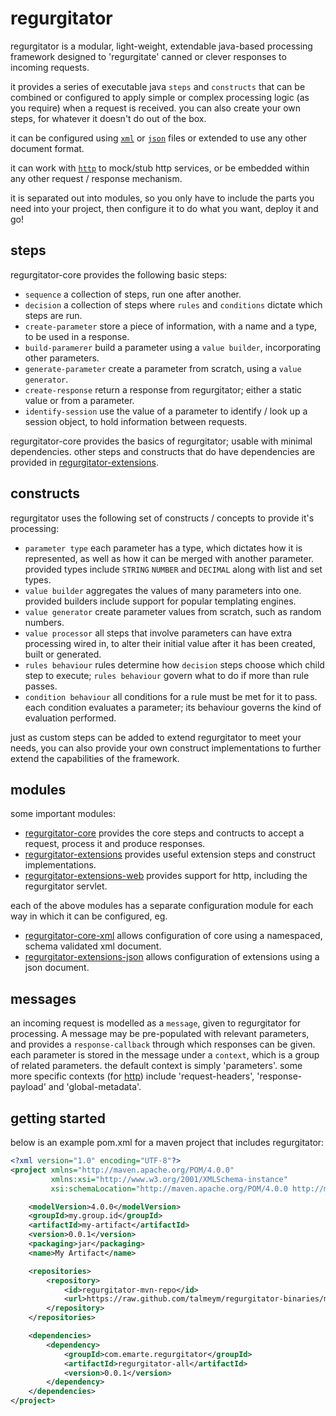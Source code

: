 regurgitator
============
regurgitator is a modular, light-weight, extendable java-based processing framework designed to 'regurgitate' canned or clever responses to incoming requests.

it provides a series of executable java ``steps`` and ``constructs`` that can be combined or configured to apply simple or complex processing logic (as you require) when a request is received.
you can also create your own steps, for whatever it doesn't do out of the box. 

it can be configured using [``xml``](http://github.com/talmeym/regurgitator-core-xml) or [``json``](http://github.com/talmeym/regurgitator-core-json) files or extended to use any other document format.

it can work with [``http``](http://github.com/talmeym/regurgitator-extensions-web) to mock/stub http services, or be embedded within any other request / response mechanism.

it is separated out into modules, so you only have to include the parts you need into your project, then configure it to do what you want, deploy it and go!

steps
-----

regurgitator-core provides the following basic steps:
- ``sequence`` a collection of steps, run one after another.
- ``decision`` a collection of steps where ``rules`` and ``conditions`` dictate which steps are run.
- ``create-parameter`` store a piece of information, with a name and a type, to be used in a response.
- ``build-paramerer`` build a parameter using a ``value builder``, incorporating other parameters.
- ``generate-parameter`` create a parameter from scratch, using a ``value generator``.
- ``create-response`` return a response from regurgitator; either a static value or from a parameter.
- ``identify-session`` use the value of a parameter to identify / look up a session object, to hold information between requests.

regurgitator-core provides the basics of regurgitator; usable with minimal dependencies. other steps and constructs that do have dependencies are provided in [regurgitator-extensions](https://github.com/talmeym/regurgitator-extensions).

constructs
----------

regurgitator uses the following set of constructs / concepts to provide it's processing:
- ``parameter type`` each parameter has a type, which dictates how it is represented, as well as how it can be merged with another parameter. provided types include ``STRING`` ``NUMBER`` and ``DECIMAL`` along with list and set types.
- ``value builder`` aggregates the values of many parameters into one. provided builders include support for popular templating engines. 
- ``value generator`` create parameter values from scratch, such as random numbers.
- ``value processor`` all steps that involve parameters can have extra processing wired in, to alter their initial value after it has been created, built or generated.
- ``rules behaviour`` rules determine how ``decision`` steps choose which child step to execute; ``rules behaviour`` govern what to do if more than rule passes.
- ``condition behaviour`` all conditions for a rule must be met for it to pass. each condition evaluates a parameter; its behaviour governs the kind of evaluation performed.

just as custom steps can be added to extend regurgitator to meet your needs, you can also provide your own construct implementations to further extend the capabilities of the framework. 

modules
-------

some important modules:

- [regurgitator-core](https://github.com/talmeym/regurgitator-core) provides the core steps and contructs to accept a request, process it and produce responses.
- [regurgitator-extensions](https://github.com/talmeym/regurgitator-extensions) provides useful extension steps and construct implementations.
- [regurgitator-extensions-web](https://github.com/talmeym/regurgitator-extensions-web) provides support for http, including the regurgitator servlet.

each of the above modules has a separate configuration module for each way in which it can be configured, eg.

- [regurgitator-core-xml](https://github.com/talmeym/regurgitator-core-xml) allows configuration of core using a namespaced, schema validated xml document.
- [regurgitator-extensions-json](https://github.com/talmeym/regurgitator-core-json) allows configuration of extensions using a json document.

messages
--------

an incoming request is modelled as a ``message``, given to regurgitator for processing. A message may be pre-populated with relevant parameters, and provides a ``response-callback`` through which responses can be given. each parameter is stored in the message under a ``context``, which is a group of related parameters. the default context is simply 'parameters'. some more specific contexts (for [http](http://github.com/talmeym/regurgitator-extensions-web)) include 'request-headers', 'response-payload' and 'global-metadata'.

getting started
---------------

below is an example pom.xml for a maven project that includes regurgitator:

```xml
<?xml version="1.0" encoding="UTF-8"?>
<project xmlns="http://maven.apache.org/POM/4.0.0"
         xmlns:xsi="http://www.w3.org/2001/XMLSchema-instance"
         xsi:schemaLocation="http://maven.apache.org/POM/4.0.0 http://maven.apache.org/xsd/maven-4.0.0.xsd">

    <modelVersion>4.0.0</modelVersion>
    <groupId>my.group.id</groupId>
    <artifactId>my-artifact</artifactId>
    <version>0.0.1</version>
    <packaging>jar</packaging>
    <name>My Artifact</name>

    <repositories>
        <repository>
            <id>regurgitator-mvn-repo</id>
            <url>https://raw.github.com/talmeym/regurgitator-binaries/mvn-repo/</url>
        </repository>
    </repositories>

    <dependencies>
        <dependency>
            <groupId>com.emarte.regurgitator</groupId>
            <artifactId>regurgitator-all</artifactId>
            <version>0.0.1</version>
        </dependency>
    </dependencies>
</project>
```

